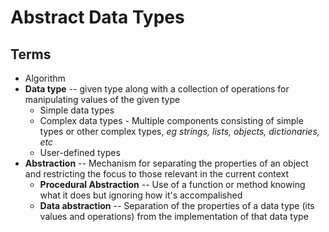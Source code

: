 # Abstract Data Types

## Terms
- Algorithm
- **Data type** -- given type along with a collection of operations for manipulating values of the given type
    - Simple data types
    - Complex data types - Multiple components consisting of simple types or other complex types, *eg strings, lists, objects, dictionaries, etc*
    - User-defined types
- **Abstraction** -- Mechanism for separating the properties of an object and restricting the focus to those relevant in the current context
    - **Procedural Abstraction** -- Use of a function or method knowing what it does but ignoring how it's accompalished
    - **Data abstraction** -- Separation of the properties of a data type (its values and operations) from the implementation of that data type
    